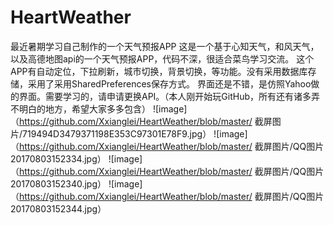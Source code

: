 # HeartWeather
最近暑期学习自己制作的一个天气预报APP
这是一个基于心知天气，和风天气，以及高德地图api的一个天气预报APP，代码不深，很适合菜鸟学习交流。
这个APP有自动定位，下拉刷新，城市切换，背景切换，等功能。没有采用数据库存储，采用了采用SharedPreferences保存方式。
界面还是不错，是仿照Yahoo做的界面。需要学习的，请申请更换API。（本人刚开始玩GitHub，所有还有诸多弄不明白的地方，希望大家多多包含）
![image]（https://github.com/Xxianglei/HeartWeather/blob/master/ 截屏图片/719494D3479371198E353C97301E78F9.jpg）
![image]（https://github.com/Xxianglei/HeartWeather/blob/master/ 截屏图片/QQ图片20170803152334.jpg）
![image]（https://github.com/Xxianglei/HeartWeather/blob/master/ 截屏图片/QQ图片20170803152340.jpg）
![image]（https://github.com/Xxianglei/HeartWeather/blob/master/ 截屏图片/QQ图片20170803152344.jpg）
